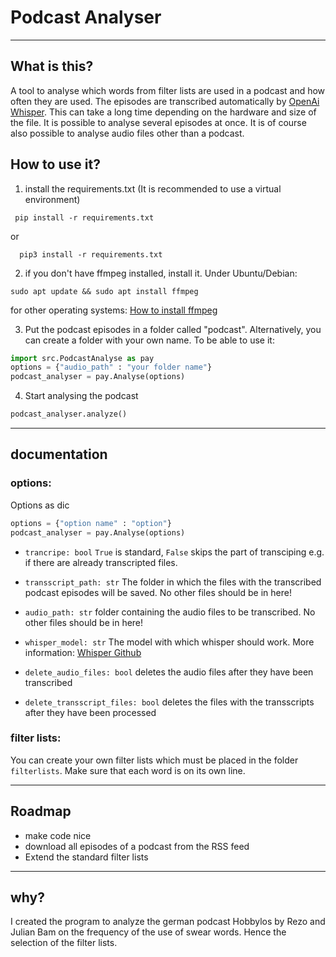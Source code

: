 # Podcast Analyser
----------------------------------------------------------------
 ## What is this?
A tool to analyse which words from filter lists are used in a podcast and how often they are used. The episodes are transcribed automatically by [OpenAi Whisper](https://github.com/openai/whisper). This can take a long time depending on the hardware and size of the file. It is possible to analyse several episodes at once. It is of course also possible to analyse audio files other than a podcast.

 ## How to use it?
 1. install the requirements.txt
 (It is recommended to use a virtual environment)
 ```
  pip install -r requirements.txt
````
or  
```
  pip3 install -r requirements.txt
````
2. if you don't have ffmpeg installed, install it. Under Ubuntu/Debian:
```
sudo apt update && sudo apt install ffmpeg
```
for other operating systems: [How to install ffmpeg](https://www.hostinger.com/tutorials/how-to-install-ffmpeg)

3. Put the podcast episodes in a folder called "podcast". Alternatively, you can create a folder with your own name. To be able to use it:

```Python
import src.PodcastAnalyse as pay
options = {"audio_path" : "your folder name"}
podcast_analyser = pay.Analyse(options)
```
4. Start analysing the podcast
```Python
podcast_analyser.analyze()
```
----------------------------------------------------------------
## documentation
### options:
Options as dic 
```Python
options = {"option name" : "option"}
podcast_analyser = pay.Analyse(options)
```

+ ```trancripe: bool``` ```True``` is standard, ```False``` skips the part of transciping e.g. if there are already transcripted files.

+ ```transscript_path: str``` The folder in which the files with the transcribed podcast episodes will be saved. No other files should be in here!

+ ```audio_path: str``` folder containing the audio files to be transcribed. No other files should be in here!

+ ```whisper_model: str``` The model with which whisper should work. More information: [Whisper Github](https://github.com/openai/whisper)

+ ```delete_audio_files: bool``` deletes the audio files after they have been transcribed

+ ```delete_transscript_files: bool``` deletes the files with the transscripts after they have been processed

### filter lists:
You can create your own filter lists which must be placed in the folder ```filterlists```. Make sure that each word is on its own line.

----------------------------------------------------------------
## Roadmap
+ make code nice
+ download all episodes of a podcast from the RSS feed
+ Extend the standard filter lists

----------------------------------------------------------------

## why?

I created the program to analyze the german podcast Hobbylos by Rezo and Julian Bam on the frequency of the use of swear words. Hence the selection of the filter lists.